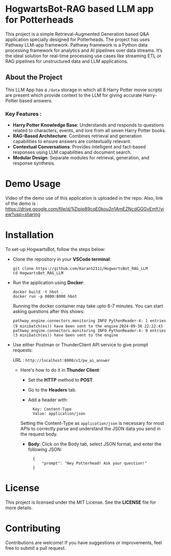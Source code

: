 
# HogwartsBot-RAG based LLM app for Potterheads
This project is a simple Retrieval-Augmented Generation based Q&A application specially designed for Potterheads. The project has uses Pathway LLM-app framework.
Pathway framework is a Python data processing framework for analytics and AI pipelines over data streams. It’s the ideal solution for real-time processing use cases like streaming ETL or RAG pipelines for unstructured data and LLM applications. 
## About the Project 
This LLM App has a  `/data` storage in which all 8 Harry Potter movie scripts are present which provide context to the LLM for giving accurate Harry-Potter based answers.
### Key Features : 
- **Harry Potter Knowledge Base**: Understands and responds to questions related to characters, events, and lore from all seven Harry Potter books.
- **RAG-Based Architecture**: Combines retrieval and generation capabilities to ensure answers are contextually relevant.
- **Contextual Conversations**: Provides intelligent and fact-based responses using LLM capabilities and document search.
- **Modular Design**: Separate modules for retrieval, generation, and response synthesis.
# Demo Usage
Video of the demo use of this application is uploaded in the repo. Also, link of the demo is : https://drive.google.com/file/d/1jZipip89cqE0kou2n1AmEZNcdGGGvEmY/view?usp=sharing
# Installation
To set-up HogwartsBot, follow the steps below:

- Clone the repository in your **VSCode terminal**:

    `git clone https://github.com/KaranS2111/HogwartsBot_RAG_LLM`\
    `cd HogwartsBot_RAG_LLM`

- Run the application using **Docker**:

    `docker build -t hbot .`\
    `docker run -p 8000:8000 hbot`
    
    Running the docker container may take upto 6-7 minutes. You can start asking questions after this shows:

    `pathway_engine.connectors.monitoring INFO PythonReader-4: 1 entries (9 minibatch(es)) have been sent to the engine`
    `2024-09-30 22:22:43 pathway_engine.connectors.monitoring INFO PythonReader-4: 0 entries (3 minibatch(es)) have been sent to the engine`
  
- Use either Postman or ThunderClient API service to give prompt requests:
 
    URL : `http://localhost:8000/v1/pw_ai_answer`
    
    - Here's how to do it in **Thunder Client**:

        - Set the **HTTP** method to **POST**.
        - Go to the **Headers** tab.
        - Add a header with:

                Key: Content-Type
                Value: application/json
        Setting the Content-Type as `application/json` is necessary for most APIs to correctly parse and understand the JSON data you send in the request body.

        - **Body**: Click on the Body tab, select JSON format, and enter the following JSON:

                {
                    "prompt": "Hey Potterhead! Ask your question!"
                }



# License
This project is licensed under the MIT License. See the **LICENSE** file for more details.

# Contributing
Contributions are welcome! If you have suggestions or improvements, feel free to submit a pull request.

